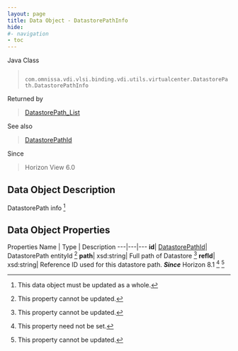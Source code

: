 ```yaml
---
layout: page
title: Data Object - DatastorePathInfo
hide:
#- navigation
- toc
---
```






Java Class
> ` com.omnissa.vdi.vlsi.binding.vdi.utils.virtualcenter.DatastorePath.DatastorePathInfo`

Returned by
> [DatastorePath_List](vdi.utils.virtualcenter.DatastorePath.md#list)

See also
> [DatastorePathId](vdi.entity.DatastorePathId.md)

Since
> Horizon View 6.0


## Data Object Description

DatastorePath info
 [^167]



## Data Object Properties
Properties
Name |  Type |  Description
---|---|---
**id**| [DatastorePathId](vdi.entity.DatastorePathId.md)|  DatastorePath entityId [^2]
**path**|  xsd:string|  Full path of Datastore [^2]
**refId**|  xsd:string|  Reference ID used for this datastore path.  **_Since_** Horizon 8.1 [^1] [^2]


 


[^1]: This property need not be set.
[^2]: This property cannot be updated.
[^167]: This data object must be updated as a whole.